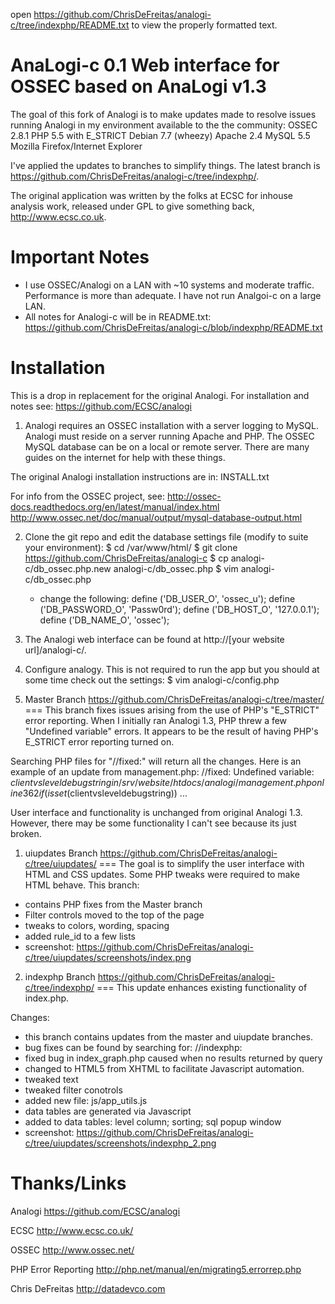 open https://github.com/ChrisDeFreitas/analogi-c/tree/indexphp/README.txt to view the properly formatted text.


AnaLogi-c 0.1
Web interface for OSSEC based on AnaLogi v1.3
===
The goal of this fork of Analogi is to make updates made to resolve issues
running Analogi in my environment available to the the community:
	OSSEC 2.8.1
	PHP 5.5 with E_STRICT
	Debian 7.7 (wheezy)
	Apache 2.4
	MySQL 5.5
	Mozilla Firefox/Internet Explorer

I've applied the updates to branches to simplify things.  The latest branch is
https://github.com/ChrisDeFreitas/analogi-c/tree/indexphp/.

The original application was written by the folks at ECSC for inhouse analysis
work, released under GPL to give something back, http://www.ecsc.co.uk.


Important Notes
===
- I use OSSEC/Analogi on a LAN with ~10 systems and moderate traffic.  Performance is more than
adequate.  I have not run Analgoi-c on a large LAN.
- All notes for Analogi-c will be in README.txt:
	https://github.com/ChrisDeFreitas/analogi-c/blob/indexphp/README.txt


Installation
===
This is a drop in replacement for the original Analogi.  For installation and
notes see:
	https://github.com/ECSC/analogi

1. Analogi requires an OSSEC installation with a server logging to MySQL.
Analogi must reside on a server running Apache and PHP.  The OSSEC MySQL
database can be on a local or remote server.  There are many guides on the
internet for help with these things.

The original Analogi installation instructions are in:
	INSTALL.txt

For info from the OSSEC project, see:
	http://ossec-docs.readthedocs.org/en/latest/manual/index.html
	http://www.ossec.net/doc/manual/output/mysql-database-output.html

2. Clone the git repo and edit the database settings
file (modify to suite your environment):
$ cd /var/www/html/
$ git clone https://github.com/ChrisDeFreitas/analogi-c
$ cp analogi-c/db_ossec.php.new analogi-c/db_ossec.php
$ vim analogi-c/db_ossec.php
	- change the following:
		define ('DB_USER_O', 'ossec_u');
		define ('DB_PASSWORD_O', 'Passw0rd');
		define ('DB_HOST_O', '127.0.0.1');
		define ('DB_NAME_O', 'ossec');

3. The Analogi web interface can be found at http://[your website url]/analogi-c/.

4. Configure analogy.  This is not required to run the app but you should at some
time check out the settings:
$ vim analogi-c/config.php


0. Master Branch
https://github.com/ChrisDeFreitas/analogi-c/tree/master/
===
This branch fixes issues arising from the use of PHP's "E_STRICT"
error reporting. When I initially ran Analogi 1.3, PHP threw a few "Undefined
variable" errors.  It appears to be the result of having PHP's E_STRICT
error reporting turned on.

Searching PHP files for "//fixed:" will return all the changes.  Here is an
example of an update from management.php:
	//fixed: Undefined variable: $clientvsleveldebugstring in /srv/website/htdocs/analogi/management.php on line 362
	if(isset($clientvsleveldebugstring))
		...

User interface and functionality is unchanged from original Analogi 1.3. However,
there may be some functionality I can't see because its just broken.


1. uiupdates Branch
https://github.com/ChrisDeFreitas/analogi-c/tree/uiupdates/
===
The goal is to simplify the user interface with HTML and CSS updates. Some PHP
tweaks were required to make HTML behave.  This branch:
- contains PHP fixes from the Master branch
- Filter controls moved to the top of the page
- tweaks to colors, wording, spacing
- added rule_id to a few lists
- screenshot: https://github.com/ChrisDeFreitas/analogi-c/tree/uiupdates/screenshots/index.png


2. indexphp Branch
https://github.com/ChrisDeFreitas/analogi-c/tree/indexphp/
===
This update enhances existing functionality of index.php.

Changes:
- this branch contains updates from the master and uiupdate branches.
- bug fixes can be found by searching for: //indexphp:
- fixed bug in index_graph.php caused when no results returned by query
- changed to HTML5 from XHTML to facilitate Javascript automation.
- tweaked text
- tweaked filter conotrols
- added new file: js/app_utils.js
- data tables are generated via Javascript
- added to data tables: level column; sorting; sql popup window
- screenshot: https://github.com/ChrisDeFreitas/analogi-c/tree/uiupdates/screenshots/indexphp_2.png


Thanks/Links
===
Analogi
https://github.com/ECSC/analogi

ECSC
http://www.ecsc.co.uk/

OSSEC
http://www.ossec.net/

PHP Error Reporting
http://php.net/manual/en/migrating5.errorrep.php

Chris DeFreitas
http://datadevco.com

